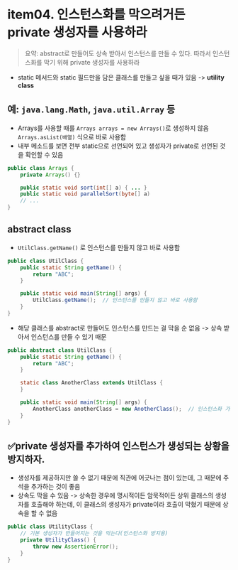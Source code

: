 # item04. 인스턴스화를 막으려거든 private 생성자를 사용하라
> 요약: abstract로 만들어도 상속 받아서 인스턴스를 만들 수 있다. 따라서 인스턴스화를 막기 위해 private 생성자를 사용하라

- static 메서드와 static 필드만을 담은 클래스를 만들고 싶을 때가 있음 -> **utility class**

## 예: `java.lang.Math`, `java.util.Array` 등
- Arrays를 사용할 때를 `Arrays arrays = new Arrays()`로 생성하지 않음 `Arrays.asList(배열)` 식으로 바로 사용함
- 내부 메소드를 보면 전부 static으로 선언되어 있고 생성자가 private로 선언된 것을 확인할 수 있음
```java
public class Arrays {
    private Arrays() {}

    public static void sort(int[] a) { ... }
    public static void parallelSort(byte[] a)
    // ...
}
```

## abstract class
- `UtilClass.getName()` 로 인스턴스를 만들지 않고 바로 사용함
```java
public class UtilClass {
    public static String getName() {
        return "ABC";
    }

    public static void main(String[] args) {
        UtilClass.getName();  // 인스턴스를 만들지 않고 바로 사용함
    }
}
```

- 해당 클래스를 abstract로 만들어도 인스턴스를 만드는 걸 막을 순 없음 -> 상속 받아서 인스턴스를 만들 수 있기 때문
```java
public abstract class UtilClass {
    public static String getName() {
        return "ABC";
    }

    static class AnotherClass extends UtilClass {
    }

    public static void main(String[] args) {
        AnotherClass anotherClass = new AnotherClass();  // 인스턴스화 가능
    }
}
```

## ✅private 생성자를 추가하여 인스턴스가 생성되는 상황을 방지하자.
- 생성자를 제공하지만 쓸 수 없기 때문에 직관에 어긋나는 점이 있는데, 그 때문에 주석을 추가하는 것이 좋음
- 상속도 막을 수 있음 -> 상속한 경우에 명시적이든 암묵적이든 상위 클래스의 생성자를 호출해야 하는데, 이 클래스의 생성자가 private이라 호출이 막혔기 때문에 상속을 할 수 없음
```java
public class UtilityClass {
    // 기본 생성자가 만들어지는 것을 막는다(인스턴스화 방지용)
    private UtilityClass() { 
        throw new AssertionError(); 
    }
}
```